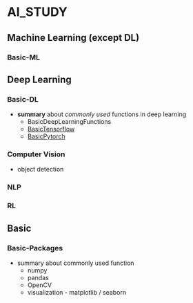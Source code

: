 # AI_STUDY
## Machine Learning (except DL)
### Basic-ML


## Deep Learning
### Basic-DL
- **summary** about _commonly used_ functions in deep learning
  - BasicDeepLearningFunctions
  - [BasicTensorflow](https://github.com/JungminKo/AI_STUDY/blob/main/DL_notes/Basic/BasicTensorflow.md)
  - [BasicPytorch](https://github.com/JungminKo/AI_STUDY/blob/main/DL_notes/Basic/BasicPytorch.md)

### Computer Vision
- object detection

### NLP

### RL

## Basic
### Basic-Packages
- summary about commonly used function 
  - numpy
  - pandas
  - OpenCV
  - visualization - matplotlib / seaborn
